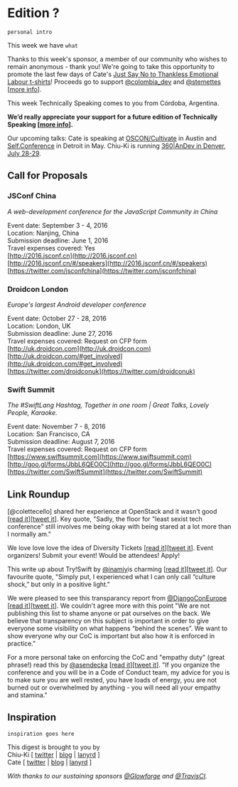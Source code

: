 # Edition ?

`personal intro`

This week we have `what`

Thanks to this week's sponsor, a member of our community who wishes to remain anonymous - thank you! We're going to take this opportunity to promote the last few days of Cate's [Just Say No to Thankless Emotional Labour t-shirts](https://teespring.com/stores/just-say)! Proceeds go to support [@colombia_dev](http://twitter.com/colombia_dev) and [@stemettes](http://twitter.com/stemettes) [[more info](http://www.catehuston.com/blog/2016/04/25/just-say-no-to-thankless-emotional-labour-the-t-shirt/)].

This week Technically Speaking comes to you from Córdoba, Argentina.

**We’d really appreciate your support for a future edition of Technically Speaking [[more info](http://www.techspeak.email/sponsorship/)].**  

Our upcoming talks: Cate is speaking at [OSCON/Cultivate](http://conferences.oreilly.com/oscon/open-source-us/) in Austin and [Self.Conference](http://selfconference.org/) in Detroit in May. Chiu-Ki is running [360|AnDev in Denver, July 28-29](http://360andev.com/).

## Call for Proposals

### JSConf China
*A web-development conference for the JavaScript Community in China*

Event date: September 3 - 4, 2016  
Location: Nanjing, China  
Submission deadline: June 1, 2016  
Travel expenses covered: Yes  
[http://2016.jsconf.cn](http://2016.jsconf.cn)  
[http://2016.jsconf.cn/#/speakers](http://2016.jsconf.cn/#/speakers)  
[https://twitter.com/jsconfchina](https://twitter.com/jsconfchina)  


### Droidcon London  
*Europe's largest Android developer conference*

Event date: October 27 - 28, 2016  
Location: London, UK  
Submission deadline: June 27, 2016  
Travel expenses covered: Request on CFP form  
[http://uk.droidcon.com](http://uk.droidcon.com)  
[http://uk.droidcon.com/#get_involved](http://uk.droidcon.com/#get_involved)  
[https://twitter.com/droidconuk](https://twitter.com/droidconuk)  


### Swift Summit
*The #SwiftLang Hashtag, Together in one room | Great Talks, Lovely People, Karaoke.*

Event date: November 7 - 8, 2016  
Location: San Francisco, CA  
Submission deadline: August 7, 2016  
Travel expenses covered: Request on CFP form  
[https://www.swiftsummit.com](https://www.swiftsummit.com)  
[http://goo.gl/forms/JbbL6QEO0C](http://goo.gl/forms/JbbL6QEO0C)  
[https://twitter.com/SwiftSummit](https://twitter.com/SwiftSummit)


## Link Roundup

[@colettecello] shared her experience at OpenStack and it wasn't good [[read it](https://twitter.com/colettecello/status/726877953183854593)][[tweet it](https://twitter.com/home?status=Colette%20Alexander%20on%20Twitter%3A%20%22So%20I%27m%20going%20to%20tweet%20for%20a%20second%20about%20my%20experience%20at%20the%20OpenStack%20summit%20in%20Austin%20-%20my%206th%20summit%20that%20I%27ve%20been%20to.%22%20https%3A//twitter.com/colettecello/status/726877953183854593%20via%20%40techspeakdigest)]. Key quote, "Sadly, the floor for "least sexist tech conference" still involves me being okay with being stared at a lot more than I normally am."

We love love love the idea of Diversity Tickets [[read it](https://diversitytickets.org/)][[tweet it](https://twitter.com/home?status=DiversityTickets%20https%3A//diversitytickets.org/%20via%20%40techspeakdigest)]. Event organizers! Submit your event! Would be attendees! Apply!

This write up about Try!Swift by [@inamiy](http://twitter.com/inamiy)is charming [[read it](http://developers.linecorp.com/blog/?p=3748)][[tweet it](https://twitter.com/home?status=try%21%20Swift%20Presentation%20Report%20%C2%AB%20LINE%20Engineers%27%20Blog%20by%20%40inamiy%20http%3A//developers.linecorp.com/blog/%3Fp%3D3748%20via%20%40techspeakdigest)]. Our favourite quote, "Simply put, I experienced what I can only call “culture shock,” but only in a positive light."

We were pleased to see this transparancy report from [@DjangoConEurope](http://twitter.com/DjangoConEurope) [[read it](https://2016.djangocon.eu/blog/article/2016-04-11-coc-transparency-report/#blogcontent)][[tweet it](https://twitter.com/home?status=DjangoCon%20Europe%202016%20by%20%40DjangoConEurope%20https%3A//2016.djangocon.eu/blog/article/2016-04-11-coc-transparency-report/%23blogcontent%20via%20%40techspeakdigest)]. We couldn't agree more with this point "We are not publishing this list to shame anyone or pat ourselves on the back. We believe that transparency on this subject is important in order to give everyone some visibility on what happens “behind the scenes”. We want to show everyone why our CoC is important but also how it is enforced in practice."  

For a more personal take on enforcing the CoC and "empathy duty" (great phrase!) read this by [@asendecka](http://twitter.com/asendecka) [[read it](http://blog.sendecka.me/post/142478065688/djangocon-empathy-duty#142478065688)][[tweet it](https://twitter.com/home?status=Inspiration%2C%20dreams%20and%20thoughts.%20%E2%80%94%20DjangoCon%20Empathy%20Duty%20by%20%40asendecka%20http%3A//blog.sendecka.me/post/142478065688/djangocon-empathy-duty%23142478065688%20via%20%40techspeakdigest)]. "If you organize the conference and you will be in a Code of Conduct team, my advice for you is to make sure you are well rested, you have loads of energy, you are not burned out or overwhelmed by anything - you will need all your empathy and stamina."  

## Inspiration

`inspiration goes here`  


This digest is brought to you by  
Chiu-Ki [ [twitter](https://twitter.com/chiuki) | [blog](http://blog.sqisland.com/) | [lanyrd](http://lanyrd.com/profile/chiuki/) ]  
Cate [ [twitter](https://twitter.com/catehstn) | [blog](http://www.catehuston.com/blog/) | [lanyrd](http://lanyrd.com/profile/catehstn/) ]  

*With thanks to our sustaining sponsors [@Glowforge](http://twitter.com/glowforge) and [@TravisCI](http://twitter.com/travisci).*
